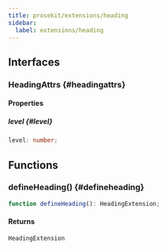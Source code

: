 ```yaml
---
title: prosekit/extensions/heading
sidebar:
  label: extensions/heading
---
```


<!-- DEBUG memberWithGroups 1 -->

<!-- DEBUG memberWithGroups 4 -->

<!-- DEBUG memberWithGroups 7 -->

<!-- DEBUG memberWithGroups 8 -->

<!-- DEBUG memberWithGroups 9 -->

## Interfaces

### HeadingAttrs {#headingattrs}

<!-- DEBUG memberWithGroups 1 -->

<!-- DEBUG memberWithGroups 4 -->

<!-- DEBUG memberWithGroups 7 -->

<!-- DEBUG memberWithGroups 8 -->

<!-- DEBUG memberWithGroups 9 -->

#### Properties

##### level {#level}

```ts
level: number;
```

<!-- DEBUG memberWithGroups 10 -->

## Functions

### defineHeading() {#defineheading}

```ts
function defineHeading(): HeadingExtension;
```

#### Returns

`HeadingExtension`

<!-- DEBUG memberWithGroups 10 -->
